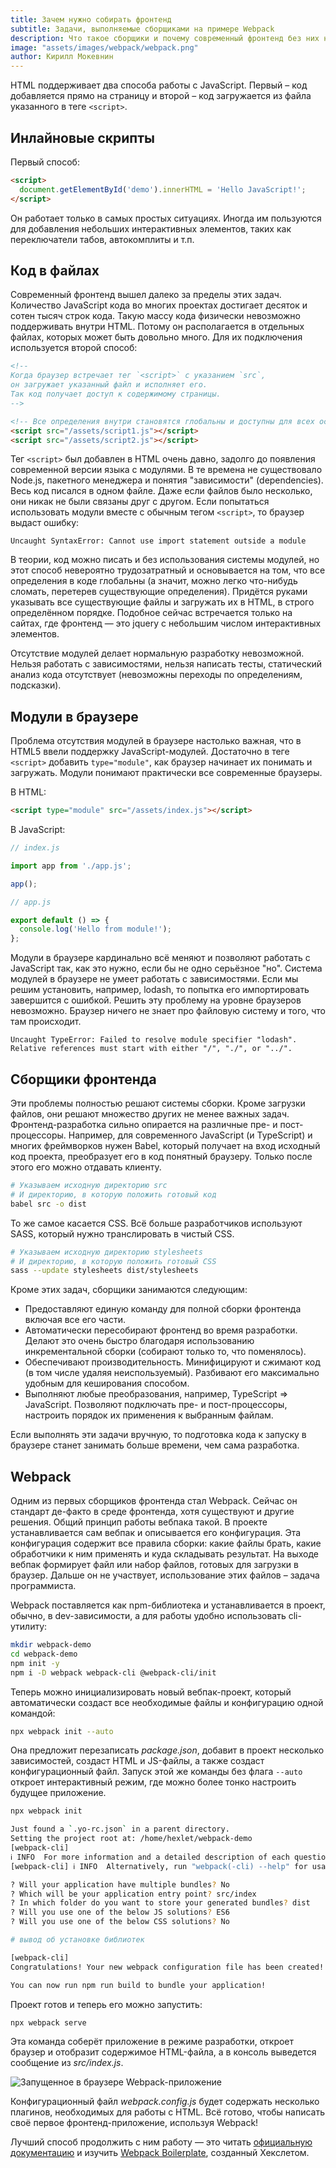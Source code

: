 ```yaml
---
title: Зачем нужно собирать фронтенд
subtitle: Задачи, выполняемые сборщиками на примере Webpack
description: Что такое сборщики и почему современный фронтенд без них не может обойтись. Основы Webpack.
image: "assets/images/webpack/webpack.png"
author: Кирилл Мокевнин
---
```


HTML поддерживает два способа работы с JavaScript. Первый – код добавляется прямо на страницу и второй – код загружается из файла указанного в теге `<script>`.

## Инлайновые скрипты

Первый способ:

```html
<script>
  document.getElementById('demo').innerHTML = 'Hello JavaScript!';
</script>
```

Он работает только в самых простых ситуациях. Иногда им пользуются для добавления небольших интерактивных элементов, таких как переключатели табов, автокомплиты и т.п.

## Код в файлах 

Современный фронтенд вышел далеко за пределы этих задач. Количество JavaScript кода во многих проектах достигает десяток и сотен тысяч строк кода. Такую массу кода физически невозможно поддерживать внутри HTML. Потому он располагается в отдельных файлах, которых может быть довольно много. Для их подключения используется второй способ:

```html
<!--
Когда браузер встречает тег `<script>` с указанием `src`,
он загружает указанный файл и исполняет его.
Так код получает доступ к содержимому страницы.
-->

<!-- Все определения внутри становятся глобальны и доступны для всех остальных скриптов -->
<script src="/assets/script1.js"></script>
<script src="/assets/script2.js"></script>
```

Тег `<script>` был добавлен в HTML очень давно, задолго до появления современной версии языка с модулями. В те времена не существовало Node.js, пакетного менеджера и понятия "зависимости" (dependencies). Весь код писался в одном файле. Даже если файлов было несколько, они никак не были связаны друг с другом. Если попытаться использовать модули вместе с обычным тегом `<script>`, то браузер выдаст ошибку:

```
Uncaught SyntaxError: Cannot use import statement outside a module
```

В теории, код можно писать и без использования системы модулей, но этот способ невероятно трудозатратный и основывается на том, что все определения в коде глобальны (а значит, можно легко что-нибудь сломать, перетерев существующие определения). Придётся руками указывать все существующие файлы и загружать их в HTML, в строго определённом порядке. Подобное сейчас встречается только на сайтах, где фронтенд — это jquery с небольшим числом интерактивных элементов.

Отсутствие модулей делает нормальную разработку невозможной. Нельзя работать с зависимостями, нельзя написать тесты, статический анализ кода отсутствует (невозможны переходы по определениям, подсказки).

## Модули в браузере

Проблема отсутствия модулей в браузере настолько важная, что в HTML5 ввели поддержку JavaScript-модулей. Достаточно в теге `<script>` добавить `type="module"`, как браузер начинает их понимать и загружать. Модули понимают практически все современные браузеры.

В HTML:

```html
<script type="module" src="/assets/index.js"></script>
```

В JavaScript:

```javascript
// index.js

import app from './app.js';

app();

// app.js

export default () => {
  console.log('Hello from module!');
};
```

Модули в браузере кардинально всё меняют и позволяют работать с JavaScript так, как это нужно, если бы не одно серьёзное "но". Система модулей в браузере не умеет работать с зависимостями. Если мы решим установить, например, lodash, то попытка его импортировать завершится с ошибкой. Решить эту проблему на уровне браузеров невозможно. Браузер ничего не знает про файловую систему и того, что там происходит.

```
Uncaught TypeError: Failed to resolve module specifier "lodash".
Relative references must start with either "/", "./", or "../".
```

## Сборщики фронтенда

Эти проблемы полностью решают системы сборки. Кроме загрузки файлов, они решают множество других не менее важных задач. Фронтенд-разработка сильно опирается на различные пре- и пост-процессоры. Например, для современного JavaScript (и TypeScript) и многих фреймворков нужен Babel, который получает на вход исходный код проекта, преобразует его в код понятный браузеру. Только после этого его можно отдавать клиенту.

```sh
# Указываем исходную директорию src
# И директорию, в которую положить готовый код
babel src -o dist
```

То же самое касается CSS. Всё больше разработчиков используют SASS, который нужно транслировать в чистый CSS.

```sh
# Указываем исходную директорию stylesheets
# И директорию, в которую положить готовый CSS
sass --update stylesheets dist/stylesheets
```

Кроме этих задач, сборщики занимаются следующим:

* Предоставляют единую команду для полной сборки фронтенда включая все его части.
* Автоматически пересобирают фронтенд во время разработки. Делают это очень быстро благодаря использованию инкрементальной сборки (собирают только то, что поменялось).
* Обеспечивают производительность. Минифицируют и сжимают код (в том числе удаляя неиспользуемый). Разбивают его максимально удобным для кеширования способом.
* Выполняют любые преобразования, например, TypeScript => JavaScript. Позволяют подключать пре- и пост-процессоры, настроить порядок их применения к выбранным файлам.

Если выполнять эти задачи вручную, то подготовка кода к запуску в браузере станет занимать больше времени, чем сама разработка.

## Webpack

Одним из первых сборщиков фронтенда стал Webpack. Сейчас он стандарт де-факто в среде фронтенда, хотя существуют и другие решения. Общий принцип работы вебпака такой. В проекте устанавливается сам вебпак и описывается его конфигурация. Эта конфигурация содержит все правила сборки: какие файлы брать, какие обработчики к ним применять и куда складывать результат. На выходе вебпак формирует файл или набор файлов, готовых для загрузки в браузер. Дальше он не участвует, использование этих файлов – задача программиста.

Webpack поставляется как npm-библиотека и устанавливается в проект, обычно, в dev-зависимости, а для работы удобно использовать cli-утилиту:

```sh
mkdir webpack-demo
cd webpack-demo
npm init -y
npm i -D webpack webpack-cli @webpack-cli/init
```

Теперь можно инициализировать новый вебпак-проект, который автоматически создаст все необходимые файлы и конфигурацию одной командой:

```sh
npx webpack init --auto
```

Она предложит перезаписать *package.json*, добавит в проект несколько зависимостей, создаст HTML и JS-файлы, а также создаст конфигурационный файл. Запуск этой же команды без флага `--auto` откроет интерактивный режим, где можно более тонко настроить будущее приложение.

```sh
npx webpack init

Just found a `.yo-rc.json` in a parent directory.
Setting the project root at: /home/hexlet/webpack-demo
[webpack-cli] 
ℹ INFO  For more information and a detailed description of each question, have a look at: https://github.com/webpack/webpack-cli/blob/master/INIT.md
[webpack-cli] ℹ INFO  Alternatively, run "webpack(-cli) --help" for usage info

? Will your application have multiple bundles? No
? Which will be your application entry point? src/index
? In which folder do you want to store your generated bundles? dist
? Will you use one of the below JS solutions? ES6
? Will you use one of the below CSS solutions? No

# вывод об установке библиотек

[webpack-cli] 
Congratulations! Your new webpack configuration file has been created!

You can now run npm run build to bundle your application!
```

Проект готов и теперь его можно запустить:

```sh
npx webpack serve
```

Эта команда соберёт приложение в режиме разработки, откроет браузер и отобразит содержимое HTML-файла, а в консоль выведется сообщение из *src/index.js*.

![Запущенное в браузере Webpack-приложение](/assets/images/webpack/init-app.png)

Конфигурационный файл *webpack.config.js* будет содержать несколько плагинов, необходимых для работы с HTML. Всё готово, чтобы написать своё первое фронтенд-приложение, используя Webpack!

Лучший способ продолжить с ним работу — это читать [официальную документацию](https://webpack.js.org/guides/getting-started/#basic-setup) и изучить [Webpack Boilerplate](https://github.com/hexlet-boilerplates/webpack-package), созданный Хекслетом.
